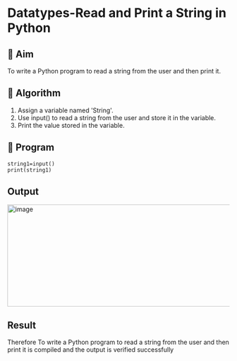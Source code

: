 # Datatypes-Read and Print a String in Python

## 🎯 Aim
To write a Python program to read a string from the user and then print it.

## 🧠 Algorithm
1. Assign a variable named 'String'.
2. Use input() to read a string from the user and store it in the variable.
3. Print the value stored in the variable.

## 🧾 Program

```
string1=input()
print(string1)
```

## Output
<img width="1057" height="231" alt="image" src="https://github.com/user-attachments/assets/b98270b1-30bd-44ca-b165-f5c2cd930580" />


## Result
Therefore To write a Python program to read a string from the user and then print it is compiled and the output is verified successfully
